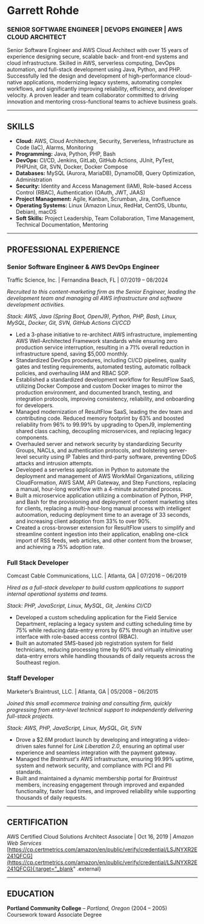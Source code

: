 # Garrett Rohde

### SENIOR SOFTWARE ENGINEER | DEVOPS ENGINEER | AWS CLOUD ARCHITECT

Senior Software Engineer and AWS Cloud Architect with over 15 years of experience designing secure, scalable back- and front-end systems and cloud infrastructure. Skilled in AWS, serverless computing, DevOps automation, and full-stack development using Java, Python, and PHP. Successfully led the design and development of high-performance cloud-native applications, modernizing legacy systems, automating complex workflows, and significantly improving reliability, efficiency, and developer velocity. A proven leader and team collaborator committed to driving innovation and mentoring cross-functional teams to achieve business goals.

---

## SKILLS

- **Cloud:** AWS, Cloud Architecture, Security, Serverless, Infrastructure as Code (IaC), Alarms, Monitoring
- **Programming:** Java, Python, PHP, Bash
- **DevOps:** CI/CD, Jenkins, GitLab, GitHub Actions, JUnit, PyTest, PHPUnit, Git, SVN, Docker, Docker Compose
- **Databases:** MySQL (Aurora, MariaDB), DynamoDB, Query Optimization, Administration
- **Security:** Identity and Access Management (IAM), Role-based Access Control (RBAC), Authentication (OAuth, JWT, JAAS)
- **Project Management:** Agile, Kanban, Scrumban, Jira, Confluence
- **Operating Systems:** Linux (Amazon Linux, RedHat, CentOS, Ubuntu, Debian), macOS
- **Soft Skills:** Project Leadership, Team Collaboration, Time Management, Technical Documentation, Mentoring

---

## PROFESSIONAL EXPERIENCE

### Senior Software Engineer & AWS DevOps Engineer

Traffic Science, Inc. | Fernandina Beach, FL | 07/2019 – 08/2024

_Recruited to this content-marketing firm as the Senior Engineer, leading the development team and managing all AWS infrastructure and software development activities._

_Stack: AWS, Java (Spring Boot, OpenJ9), Python, PHP, Bash, Linux, MySQL, Docker, Git, SVN, GitHub Actions CI/CCD_

- Led a 3-phase initiative to re-architect AWS infrastructure, implementing AWS Well-Architected Framework standards while ensuring zero production service interruption, resulting in a 71% overall reduction in infrastructure spend, saving $5,000 monthly.
- Standardized DevOps procedures, including CI/CD pipelines, quality gates and testing requirements, automated testing, automatic rollback policies, and overhauling IAM and RBAC SOP.
- Established a standardized development workflow for ResultFlow SaaS, utilizing Docker Compose and custom Docker images to mirror the production environment, and documented branch, testing, and integration protocols, improving consistency, reliability, and onboarding for developers.
- Managed modernization of ResultFlow SaaS, leading the dev team and contributing code. Reduced memory footprint by 63% and boosted reliability from 96% to 99.99% by upgrading to OpenJ9, implementing shared class caching, decoupling microservices, and replacing legacy components.
- Overhauled server and network security by standardizing Security Groups, NACLs, and authentication protocols, and bolstering server-level security using IP Tables and third-party software, preventing DDoS attacks and intrusion attempts.
- Developed a serverless application in Python to automate the deployment and management of AWS WorkMail Organizations, utilizing CloudFormation, AWS SAM, API Gateway, and Step Functions, replacing a manual, hour-long workflow with a 4-minute automated process.
- Built a microservice application utilizing a combination of Python, PHP, and Bash for the provisioning and deployment of content marketing sites for clients, replacing a multi-hour-long manual process with intelligent autoomation, reducing deployment time to an average of 33 seconds, and increasing client adoption from 33% to over 90%.
- Created a cross-browser extension for ResultFlow users to simplify and streamline content ingestion into their application, enabling one-click import of RSS feeds, web articles, and other content from the browser, and achieving a 75% adoption rate.

### Full Stack Developer

Comcast Cable Communications, LLC. | Atlanta, GA | 07/2016 – 06/2019 

_Hired as a full-stack developer to build custom applications to support internal operational systems and teams._

_Stack: PHP, JavaScript, Linux, MySQL, Git, Jenkins CI/CD_

- Developed a custom scheduling application for the Field Service Department, replacing a legacy system and cutting scheduling time by 75% while reducing data-entry errors by 67% through an intuitive user interface with role-based access control (RBAC).
- Built an automated SMS-based job registration system for field technicians, reducing processing time by 60% and virtually eliminating data-entry errors while handling thousands of daily requests across the Southeast region.

### Staff Developer

Marketer’s Braintrust, LLC. | Atlanta, GA | 05/2008 – 06/2015

_Joined this small ecommerce training and consulting firm, quickly progressing from entry-level technical support to independently delivering full-stack projects._

_Stack: AWS, PHP, JavaScript, Linux, MySQL, Git, SVN_

- Drove a $2.6M product launch by developing and integrating a video-driven sales funnel for _Link Liberation 2.0_, ensuring an optimal user experience and seamless integration with the payment gateway.
- Managed the _Braintrust's_ AWS infrastructure, ensuring 99.99% uptime, system and network security, and compliance with PCI and PII standards.
- Built and maintained a dynamic membership portal for _Braintrust_ members, increasing engagement through improved and expanded functionality, faster load times, and improved reliability while supporting thousands of daily requests.

---

## CERTIFICATION

AWS Certified Cloud Solutions Architect Associate | Oct 16, 2019 | _Amazon Web Services_
[https://cp.certmetrics.com/amazon/en/public/verify/credential/LSJNYXR2E241QFCG](https://cp.certmetrics.com/amazon/en/public/verify/credential/LSJNYXR2E241QFCG){:target="_blank" .external}

---

## EDUCATION

**Portland Community College** – _Portland, Oregon_ (2004 – 2005)  
Coursework toward Associate Degree


